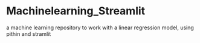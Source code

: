 # Machinelearning_Streamlit
a machine learning repository to work with a linear regression model, using pithin and stramlit
